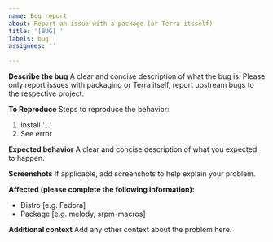 ```yaml
---
name: Bug report
about: Report an issue with a package (or Terra itsself)
title: '[BUG] '
labels: bug
assignees: ''

---
```


**Describe the bug**
A clear and concise description of what the bug is. Please only report issues with packaging or Terra itself, report upstream bugs to the respective project.

**To Reproduce**
Steps to reproduce the behavior:
1. Install '...'
2. See error

**Expected behavior**
A clear and concise description of what you expected to happen.

**Screenshots**
If applicable, add screenshots to help explain your problem.

**Affected (please complete the following information):**
 - Distro [e.g. Fedora]
 - Package [e.g. melody, srpm-macros]

**Additional context**
Add any other context about the problem here.
